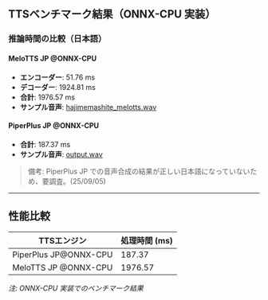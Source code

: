 ## TTSベンチマーク結果（ONNX-CPU 実装）

### 推論時間の比較（日本語）

#### MeloTTS JP @ONNX-CPU
* **エンコーダー**: 51.76 ms
* **デコーダー**: 1924.81 ms
* **合計**: 1976.57 ms
* **サンプル音声**: [hajimemashite\_melotts.wav](https://github.com/nnn112358/TTS_benchmark_test/blob/main/melotts_onnx/hajimemashite_melotts.wav)

#### PiperPlus JP @ONNX-CPU
* **合計**: 187.37 ms
* **サンプル音声**: [output.wav](https://github.com/nnn112358/TTS_benchmark_test/blob/main/piperplus_onnx/output.wav)
> 備考: PiperPlus JP での音声合成の結果が正しい日本語になっていないため、要調査。(25/09/05)

---

## 性能比較

| TTSエンジン      | 処理時間 (ms) |
| ------------ | --------- |
| PiperPlus JP@ONNX-CPU | 187.37    |
| MeloTTS JP @ONNX-CPU  | 1976.57   |

*注: ONNX-CPU 実装でのベンチマーク結果*
